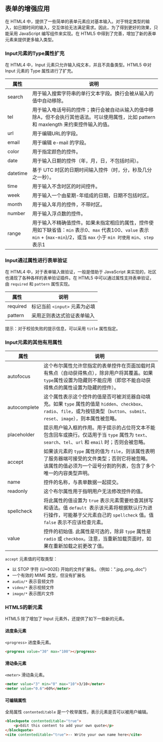 ## 表单的增强应用

在 HTML4 中，提供了一些简单的表单元素应对基本输入。对于特定类型的输入，如日期时间的输入，交互体验无法满足需求。因此，为了得到更好的效果，只能采用 JavaScript 编写组件来实现。在 HTML5 中得到了完善，增加了新的表单元素来提供更多输入类型。

### Input元素的Type属性扩充

在 HTML4 中，Input 元素只允许输入纯文本，并且不具备类型。HTML5 中对 Input 元素的 Type 属性进行了扩充。

| 属性     | 说明                                                         |
| -------- | ------------------------------------------------------------ |
| search   | 用于输入搜索字符串的单行文本字段。换行会被从输入的值中自动移除。 |
| tel      | 用于输入电话号码的控件；换行会被自动从输入的值中移除A，但不会执行其他语法。可以使用属性，比如 pattern 和 maxlength 来约束控件输入的值。 |
| url      | 用于编辑URL的字段。                                          |
| email    | 用于编辑 e-mail 的字段。                                     |
| color    | 用于指定颜色的控件。                                         |
| date     | 用于输入日期的控件（年，月，日，不包括时间）。               |
| datetime | 基于 UTC 时区的日期时间输入控件（时，分，秒及几分之一秒）。  |
| time     | 用于输入不含时区的时间控件。                                 |
| week     | 用于输入一个由星期-年组成的日期，日期不包括时区。            |
| month    | 用于输入年月的控件，不带时区。                               |
| number   | 用于输入浮点数的控件。                                       |
| range    | 用于输入不精确值控件。如果未指定相应的属性，控件使用如下缺省值：`min` 表示0、`max` 代表100、`value` 表示 `min` + (`max`-`min`)/2，或当 `max` 小于 `min 时使用` `min`、`step` 表示1 |

### Input通过属性进行表单验证

在 HTML4 中，对于表单输入做验证，一般是借助于 JavaScript 来实现的，社区也涌现了各种各样的表单验证插件。在 HTML5 中可以通过属性支持表单验证，由 `required` 和 `pattern` 属性实现。

| 属性     | 说明                          |
| -------- | ----------------------------- |
| required | 标记当前 `<input>` 元素为必填 |
| pattern  | 采用正则表达式验证表单输入    |

提示：对于校验失败的提示信息，可以采用 `title` 属性指定。

### Input元素的其他有用属性

| 属性         | 说明                                                         |
| ------------ | ------------------------------------------------------------ |
| autofocus    | 这个布尔属性允许您指定的表单控件在页面加载时具有焦点（自动获得焦点），除非用户将其覆盖。如果 `type`属性设置为隐藏则不能应用（即您不能自动获得焦点的属性设置为隐藏的控件）。 |
| autocomplete | 这个属性表示这个控件的值是否可被浏览器自动填充。如果 `type` 属性的值是 `hidden`、`checkbox`、`radio`、`file`，或为按钮类型（`button`、`submit`、`reset`、`image`），则本属性被忽略。 |
| placeholder  | 提示用户输入框的作用。用于提示的占位符文本不能包含回车或换行。仅适用于当 `type` 属性为 `text`、`search`、`tel`、`url` 和 `email` 时；否则会被忽略。 |
| accept       | 如果该元素的 `type` 属性的值为 `file`，则该属性表明了服务器端可接受的文件类型；否则它将被忽略。 该属性的值必须为一个逗号分割的列表，包含了多个唯一的内容类型声明。 |
| name         | 控件的名称，与表单数据一起提交。                             |
| readonly     | 这个布尔属性用于指明用户无法修改控件的值。                   |
| spellcheck   | 将此属性的值设置为 `true` 表示元素需要检查其拼写和语法。值 `default`  表示该元素将根据默认行为进行操作，可能基于父元素自己的 `spellcheck` 值。值 `false` 表示不应该检查元素。 |
| value        | 控件的初始值. 此属性是可选的，除非 `type` 属性是 `radio` 或 `checkbox`。注意，当重新加载页面时，如果在重新加载之前更改了值。 |

`accept` 元素值的可取类型：

- 以 STOP 字符 (U+002E) 开始的文件扩展名。（例如：".jpg,.png,.doc"）
- 一个有效的 MIME 类型，但没有扩展名
- `audio/*` 表示音频文件
- `video/*` 表示视频文件
- `image/*` 表示图片文件

### HTML5的新元素

HTML5 除了增加了 Input 元素外，还提供了如下一些新的元素。

#### 进度条元素

`<progress>` 进度条元素。

```html
<progress value="30" max="100"></progress>
```

#### 滑动条元素

`<meter>` 滑动条元素。

```html
<meter value="3" min="0" max="10">3/10</meter>
<meter value="0.6">60%</meter>
```

#### 可编辑属性

全局属性 `contenteditable` 是一个枚举属性，表示元素是否可以被用户编辑。

```html
<blockquote contenteditable="true">
    <p>Edit this content to add your own quote</p>
</blockquote>
<cite contenteditable="true">-- Write your own name here</cite>
```

